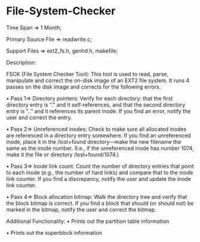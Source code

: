 File-System-Checker
===================

Time Span => 1 Month; 

Primary Source File => readwrite.c;

Support Files => ext2_fs.h, genhd.h, makefile;

Description:

FSCK (File System Checker Tool):
This tool is used to read, parse, manipulate and correct the on-disk image of an EXT2 file system. It runs 4 passes on the disk image and corrects for the following errors.

• Pass 1=> Directory pointers:
Verify for each directory: that the first directory entry is “.” and it self-references, and that the second directory entry is “..”  and it references its parent inode. If you find an error, notify the user and correct the entry.

• Pass 2=> Unreferenced inodes:
Check to make sure all allocated inodes are referenced in a directory entry somewhere. If you find an unreferenced inode, place it in the /lost+found directory—make the new filename the same as the inode number. (I.e., if the unreferenced inode has number 1074, make it the file or directory /lost+found/1074.)

• Pass 3=> Inode link count:
Count the number of directory entries that point to each inode (e.g., the number of hard links) and compare that to the inode link counter. If you find a discrepancy, notify the user and update the inode link counter.

• Pass 4=> Block allocation bitmap:
Walk the directory tree and verify that the block bitmap is correct. If you find a block that should (or should not) be marked in the bitmap, notify the user and correct the bitmap.

Additional Functionality:
• Prints out the partition table information

• Prints out the superblock information

